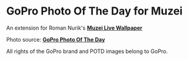 GoPro Photo Of The Day for Muzei
================================

An extension for Roman Nurik's **[Muzei Live Wallpaper](https://github.com/romannurik/muzei)**

Photo source: **[GoPro Photo Of The Day](http://gopro.com/photos/photo-of-the-day)**

All rights of the GoPro brand and POTD images belong to GoPro.
